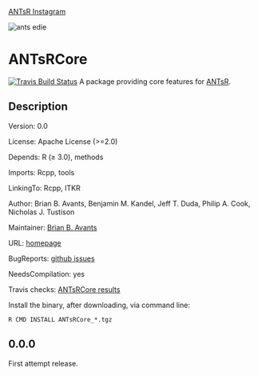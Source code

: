 [ANTsR Instagram](https://www.instagram.com/antsrx/)

![ants edie](http://i.imgur.com/DcV1NVT.png)

# ANTsRCore

[![Travis Build Status](https://travis-ci.org/stnava/ANTsRCor.png?branch=master)](https://travis-ci.org/stnava/ANTsRCore)
A package providing core features for [ANTsR](http://stnava.github.io/ANTsR/).

## Description

Version: 0.0

License: 	Apache License (>=2.0)

Depends:	R (≥ 3.0), methods

Imports:	Rcpp, tools

LinkingTo:	Rcpp, ITKR

Author:	Brian B. Avants, Benjamin M. Kandel, Jeff T. Duda, Philip A. Cook, Nicholas J. Tustison

Maintainer:	[Brian B. Avants](http://stnava.github.io/)

URL:	[homepage](https://github.com/stnava/ANTsRCore)

BugReports: [github issues](http://github.com/stnava/ANTsRCore/issues)

NeedsCompilation:	yes

Travis checks:	[ANTsRCore results](https://travis-ci.org/stnava/ANTsRCore)


Install the binary, after downloading, via command line:

```
R CMD INSTALL ANTsRCore_*.tgz
```

## 0.0.0

First attempt release.
